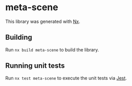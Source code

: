 # meta-scene

This library was generated with [Nx](https://nx.dev).

## Building

Run `nx build meta-scene` to build the library.

## Running unit tests

Run `nx test meta-scene` to execute the unit tests via [Jest](https://jestjs.io).
